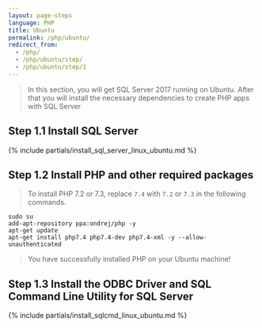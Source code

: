 ```yaml
---
layout: page-steps
language: PHP
title: Ubuntu
permalink: /php/ubuntu/
redirect_from:
  - /php/
  - /php/ubuntu/step/
  - /php/ubuntu/step/1
---
```


> In this section, you will get SQL Server 2017 running on Ubuntu. After that you will install the necessary dependencies to create PHP apps with SQL Server

## Step 1.1 Install SQL Server

{% include partials/install_sql_server_linux_ubuntu.md %}

## Step 1.2 Install PHP and other required packages

> To install PHP 7.2 or 7.3, replace `7.4` with `7.2` or `7.3` in the following commands.

```terminal
sudo su
add-apt-repository ppa:ondrej/php -y
apt-get update
apt-get install php7.4 php7.4-dev php7.4-xml -y --allow-unauthenticated
```

> You have successfully installed PHP on your Ubuntu machine! 

## Step 1.3 Install the ODBC Driver and SQL Command Line Utility for SQL Server

{% include partials/install_sqlcmd_linux_ubuntu.md %}
